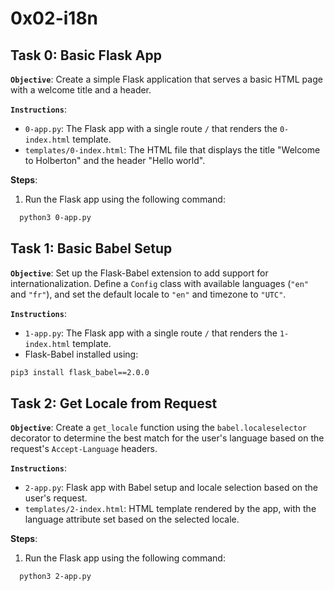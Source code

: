 # 0x02-i18n

## Task 0: Basic Flask App

**`Objective`**:
Create a simple Flask application that serves a basic HTML page with a welcome title and a header.

**`Instructions`**:

- `0-app.py`: The Flask app with a single route `/` that renders the `0-index.html` template.
- `templates/0-index.html`: The HTML file that displays the title "Welcome to Holberton" and the header "Hello world".

**Steps**:

1. Run the Flask app using the following command:

  ```bash
    python3 0-app.py
  ```

## Task 1: Basic Babel Setup

**`Objective`**:
Set up the Flask-Babel extension to add support for internationalization. Define a `Config` class with available languages (`"en"` and `"fr"`), and set the default locale to `"en"` and timezone to `"UTC"`.

**`Instructions`**:

- `1-app.py`: The Flask app with a single route `/` that renders the `1-index.html` template.
- Flask-Babel installed using:

```bash
pip3 install flask_babel==2.0.0
```

## Task 2: Get Locale from Request

**`Objective`**:
Create a `get_locale` function using the `babel.localeselector` decorator to determine the best match for the user's language based on the request's `Accept-Language` headers.

**`Instructions`**:

- `2-app.py`: Flask app with Babel setup and locale selection based on the user's request.
- `templates/2-index.html`: HTML template rendered by the app, with the language attribute set based on the selected locale.

**Steps**:

1. Run the Flask app using the following command:

  ```bash
    python3 2-app.py
  ```

